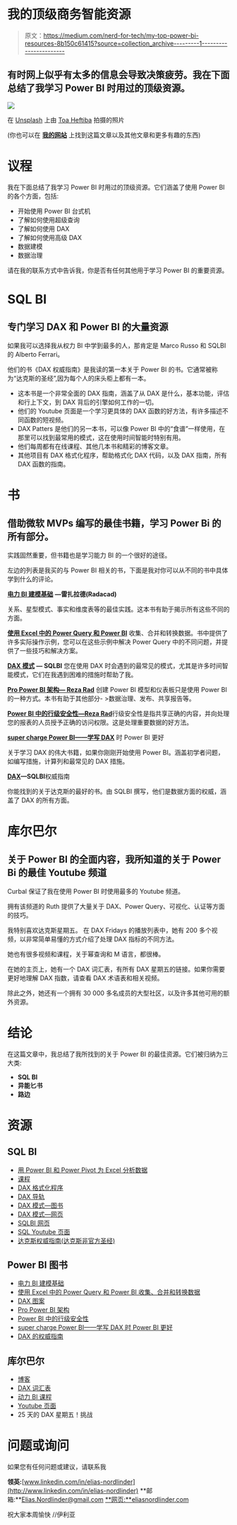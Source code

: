# 我的顶级商务智能资源

> 原文：<https://medium.com/nerd-for-tech/my-top-power-bi-resources-8b150c61415?source=collection_archive---------1----------------------->

## 有时网上似乎有太多的信息会导致决策疲劳。我在下面总结了我学习 Power BI 时用过的顶级资源。

![](img/f2e7e7338391170ddd716f7b0ebeb9dc.png)

在 [Unsplash](https://unsplash.com/?utm_source=unsplash&utm_medium=referral&utm_content=creditCopyText) 上由 [Toa Heftiba](https://unsplash.com/@heftiba?utm_source=unsplash&utm_medium=referral&utm_content=creditCopyText) 拍摄的照片

(你也可以在 [**我的网站**](https://www.eliasnordlinder.com/blog/my-top-power-bi-resources) 上找到这篇文章以及其他文章和更多有趣的东西)

# 议程

我在下面总结了我学习 Power BI 时用过的顶级资源。它们涵盖了使用 Power BI 的各个方面，包括:

*   开始使用 Power BI 台式机
*   了解如何使用超级查询
*   了解如何使用 DAX
*   了解如何使用高级 DAX
*   数据建模
*   数据治理

请在我的联系方式中告诉我，你是否有任何其他用于学习 Power BI 的重要资源。

# SQL BI

## **专门学习 DAX 和 Power BI 的大量资源**

如果我可以选择我从权力 BI 中学到最多的人，那肯定是 Marco Russo 和 SQLBI 的 Alberto Ferrari。

他们的书《DAX 权威指南》是我读的第一本关于 Power BI 的书。它通常被称为“达克斯的圣经”,因为每个人的床头柜上都有一本。

*   这本书是一个非常全面的 DAX 指南，涵盖了从 DAX 是什么，基本功能，评估和行上下文，到 DAX 背后的引擎如何工作的一切。
*   他们的 Youtube 页面是一个学习更具体的 DAX 函数的好方法，有许多描述不同函数的短视频。
*   DAX Patters 是他们的另一本书，可以像 Power BI 中的“食谱”一样使用，在那里可以找到最常用的模式，这在使用时间智能时特别有用。
*   他们每周都有在线课程、其他几本书和精彩的博客文章。
*   其他项目有 DAX 格式化程序，帮助格式化 DAX 代码，以及 DAX 指南，所有 DAX 函数的指南。

# 书

## 借助微软 MVPs 编写的最佳书籍，学习 Power Bi 的所有部分。

实践固然重要，但书籍也是学习能力 BI 的一个很好的途径。

左边的列表是我买的与 Power BI 相关的书，下面是我对你可以从不同的书中具体学到什么的评论。

[**电力 BI 建模基础**](https://www.google.com/search?ei=paokYvKqFZaGwPAP6ryeoAw&gs_lcp=Cgdnd3Mtd2l6EAMyBQgAEMsBMgUILhDLAToHCAAQRxCwA0oECEEYAEoECEYYAFDFB1jFB2DhCGgBcAB4AIABWIgBWJIBATGYAQCgAQHIAQjAAQE&oq=basics%20of%20power%20bi%20modeling&q=basics%20of%20power%20bi%20modeling&sclient=gws-wiz&sxsrf=APq-WBsdJVj0s-2EX3qKJ59Dk_7jrDm1fA%3A1646570149356&uact=5&ved=0ahUKEwiykebmv7H2AhUWAxAIHWqeB8QQ4dUDCA4) **—雷扎拉德(Radacad)**

关系、星型模式、事实和维度表等的最佳实践。这本书有助于揭示所有这些不同的方面。

[**使用 Excel 中的 Power Query 和 Power BI**](https://www.microsoftpressstore.com/store/collect-combine-and-transform-data-using-power-query-9781509307951)
收集、合并和转换数据。书中提供了许多实际操作示例，您可以在这些示例中解决 Power Query 中的不同问题，并提供了一些技巧和解决方案。

[**DAX 模式**](https://www.daxpatterns.com/) **— SQLBI**
您在使用 DAX 时会遇到的最常见的模式，尤其是许多时间智能模式，它们在我遇到困难的措施时帮助了我。

[**Pro Power BI 架构— Reza Rad**](https://link.springer.com/book/10.1007/978-1-4842-4015-1#otherversion=9781484240151) 创建 Power BI 模型和仪表板只是使用 Power BI 的一种方式。本书有助于其他部分- >数据治理、发布、共享报告等。

[**Power BI 中的行级安全性—Reza Rad**](https://www.amazon.com/dp/B082SFR2J4)行级安全性是指共享正确的内容，并向处理您的报表的人员授予正确的访问权限。这是处理重要数据的好方法。

[**super charge Power BI——学写 DAX**](https://exceleratorbi.com.au/supercharge-power-bi-book/) 时 Power BI 更好

关于学习 DAX 的伟大书籍，如果你刚刚开始使用 Power BI。涵盖初学者问题，如编写措施，计算列和最常见的 DAX 措施。

[**DAX**](https://www.sqlbi.com/books/the-definitive-guide-to-dax-2nd-edition/)**—SQLBI**权威指南

你能找到的关于达克斯的最好的书。由 SQLBI 撰写，他们是数据方面的权威，涵盖了 DAX 的所有方面。

# 库尔巴尔

## 关于 Power BI 的全面内容，我所知道的关于 Power Bi 的最佳 Youtube 频道

Curbal 保证了我在使用 Power BI 时使用最多的 Youtube 频道。

拥有该频道的 Ruth 提供了大量关于 DAX、Power Query、可视化、认证等方面的技巧。

我特别喜欢达克斯星期五。
在 DAX Fridays 的播放列表中，她有 200 多个视频，以非常简单易懂的方式介绍了处理 DAX 指标的不同方法。

她也有很多视频和课程，关于幂查询和 M 语言，都很棒。

在她的主页上，她有一个 DAX 词汇表，有所有 DAX 星期五的链接。如果你需要更好地理解 DAX 指数，请查看 DAX 术语表和相关视频。

除此之外，她还有一个拥有 30 000 多名成员的大型社区，以及许多其他可用的额外资源。

# 结论

在这篇文章中，我总结了我所找到的关于 Power BI 的最佳资源。它们被归纳为三大类:

*   **SQL BI**
*   **异能匕书**
*   **路边**

# 资源

## SQL BI

*   [用 Power BI 和 Power Pivot 为 Excel 分析数据](https://www.sqlbi.com/books/analyzing-data-with-microsoft-power-bi-and-power-pivot-for-excel/)
*   [课程](https://www.sqlbi.com/training/)
*   [DAX 格式化程序](https://www.daxformatter.com/)
*   [DAX 导轨](https://dax.guide/)
*   [DAX 模式—图书](https://www.sqlbi.com/books/dax-patterns-second-edition/)
*   [DAX 模式—网页](https://www.daxpatterns.com/)
*   [SQLBI 网页](https://www.sqlbi.com/)
*   [SQL Youtube 页面](https://www.youtube.com/c/SQLBI)
*   [达克斯权威指南(达克斯非官方圣经)](https://www.sqlbi.com/books/the-definitive-guide-to-dax-2nd-edition/)

## Power BI 图书

*   [电力 BI 建模基础](https://www.google.com/search?ei=paokYvKqFZaGwPAP6ryeoAw&gs_lcp=Cgdnd3Mtd2l6EAMyBQgAEMsBMgUILhDLAToHCAAQRxCwA0oECEEYAEoECEYYAFDFB1jFB2DhCGgBcAB4AIABWIgBWJIBATGYAQCgAQHIAQjAAQE&oq=basics%20of%20power%20bi%20modeling&q=basics%20of%20power%20bi%20modeling&sclient=gws-wiz&sxsrf=APq-WBsdJVj0s-2EX3qKJ59Dk_7jrDm1fA%3A1646570149356&uact=5&ved=0ahUKEwiykebmv7H2AhUWAxAIHWqeB8QQ4dUDCA4)
*   [使用 Excel 中的 Power Query 和 Power BI 收集、合并和转换数据](https://www.microsoftpressstore.com/store/collect-combine-and-transform-data-using-power-query-9781509307951)
*   [DAX 图案](https://www.daxpatterns.com/)
*   [Pro Power BI 架构](https://link.springer.com/book/10.1007/978-1-4842-4015-1#otherversion=9781484240151)
*   [Power BI 中的行级安全性](https://www.amazon.com/dp/B082SFR2J4)
*   [super charge Power BI——学写 DAX 时 Power BI 更好](https://exceleratorbi.com.au/supercharge-power-bi-book/)
*   [DAX 的权威指南](https://www.sqlbi.com/books/the-definitive-guide-to-dax-2nd-edition/)

## 库尔巴尔

*   [博客](https://curbal.com/blog)
*   [DAX 词汇表](https://curbal.com/blogglossary)
*   [动力 BI 课程](https://curbal.com/courses-overview)
*   [Youtube 页面](https://www.youtube.com/channel/UCJ7UhloHSA4wAqPzyi6TOkw)
*   25 天的 DAX 星期五！挑战

# 问题或询问

如果您有任何问题或建议，请联系我

**领英:**[www.linkedin.com/in/elias-nordlinder](http://www.linkedin.com/in/elias-nordlinder)
**邮箱:**Elias.Nordlinder@gmail.com
[**网页:**eliasnordlinder.com](https://www.eliasnordlinder.com/blog/my-top-power-bi-resources)

祝大家本周愉快
//伊利亚